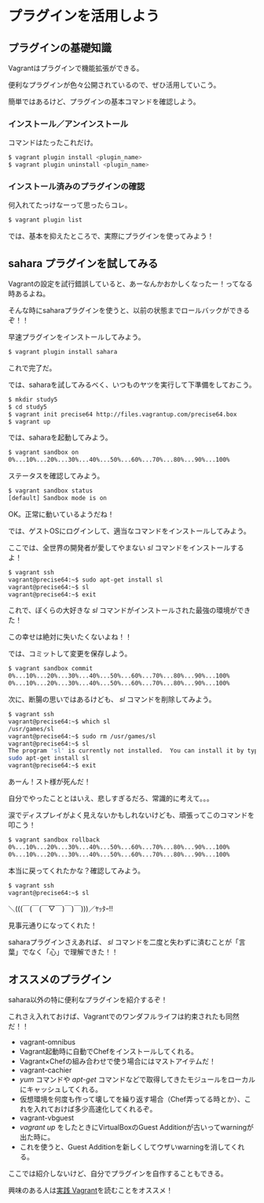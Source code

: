 プラグインを活用しよう
======================

## プラグインの基礎知識

Vagrantはプラグインで機能拡張ができる。

便利なプラグインが色々公開されているので、ぜひ活用していこう。

簡単ではあるけど、プラグインの基本コマンドを確認しよう。


### インストール／アンインストール

コマンドはたったこれだけ。

```bash
$ vagrant plugin install <plugin_name>
$ vagrant plugin uninstall <plugin_name>
```

### インストール済みのプラグインの確認

何入れてたっけなーって思ったらコレ。

```bash
$ vagrant plugin list
```

では、基本を抑えたところで、実際にプラグインを使ってみよう！


## sahara プラグインを試してみる

Vagrantの設定を試行錯誤していると、あーなんかおかしくなったー！ってなる時あるよね。

そんな時にsaharaプラグインを使うと、以前の状態までロールバックができるぞ！！

早速プラグインをインストールしてみよう。

```bash
$ vagrant plugin install sahara
```

これで完了だ。

では、saharaを試してみるべく、いつものヤツを実行して下準備をしておこう。

```bash
$ mkdir study5
$ cd study5
$ vagrant init precise64 http://files.vagrantup.com/precise64.box
$ vagrant up
```

では、saharaを起動してみよう。

```bash
$ vagrant sandbox on
0%...10%...20%...30%...40%...50%...60%...70%...80%...90%...100%
```

ステータスを確認してみよう。

```bash
$ vagrant sandbox status
[default] Sandbox mode is on
```

OK。正常に動いているようだね！

では、ゲストOSにログインして、適当なコマンドをインストールしてみよう。

ここでは、全世界の開発者が愛してやまない *sl* コマンドをインストールするよ！

```bash
$ vagrant ssh
vagrant@precise64:~$ sudo apt-get install sl
vagrant@precise64:~$ sl
vagrant@precise64:~$ exit
```

これで、ぼくらの大好きな *sl* コマンドがインストールされた最強の環境ができた！

この幸せは絶対に失いたくないよね！！

では、コミットして変更を保存しよう。

```bash
$ vagrant sandbox commit
0%...10%...20%...30%...40%...50%...60%...70%...80%...90%...100%
0%...10%...20%...30%...40%...50%...60%...70%...80%...90%...100% 
```

次に、断腸の思いではあるけども、 *sl* コマンドを削除してみよう。

```bash
$ vagrant ssh
vagrant@precise64:~$ which sl
/usr/games/sl
vagrant@precise64:~$ sudo rm /usr/games/sl
vagrant@precise64:~$ sl
The program 'sl' is currently not installed.  You can install it by typing:
sudo apt-get install sl
vagrant@precise64:~$ exit
```

あーん！スト様が死んだ！

自分でやったこととはいえ、悲しすぎるだろ、常識的に考えて。。。

涙でディスプレイがよく見えないかもしれないけども、頑張ってこのコマンドを叩こう！


```bash
$ vagrant sandbox rollback
0%...10%...20%...30%...40%...50%...60%...70%...80%...90%...100%
0%...10%...20%...30%...40%...50%...60%...70%...80%...90%...100%
```

本当に戻ってくれたかな？確認してみよう。

```bash
$ vagrant ssh
vagrant@precise64:~$ sl
```

＼(((￣(￣(￣▽￣)￣)￣)))／ﾔｯﾀｰ!!

見事元通りになってくれた！

saharaプラグインさえあれば、 *sl* コマンドを二度と失わずに済むことが「言葉」でなく「心」で理解できた！！


## オススメのプラグイン

sahara以外の特に便利なプラグインを紹介するぞ！

これさえ入れておけば、Vagrantでのワンダフルライフは約束されたも同然だ！！

* vagrant-omnibus
 * Vagrant起動時に自動でChefをインストールしてくれる。
 * Vagrant×Chefの組み合わせで使う場合にはマストアイテムだ！
* vagrant-cachier
 * *yum* コマンドや *apt-get* コマンドなどで取得してきたモジュールをローカルにキャッシュしてくれる。
 * 仮想環境を何度も作って壊してを繰り返す場合（Chef弄ってる時とか）、これを入れておけば多少高速化してくれるぞ。
* vagrant-vbguest
 * *vagrant up* をしたときにVirtualBoxのGuest Additionが古いってwarningが出た時に。
 * これを使うと、Guest Additionを新しくしてウザいwarningを消してくれる。

ここでは紹介しないけど、自分でプラグインを自作することもできる。

興味のある人は[実践 Vagrant](http://www.oreilly.co.jp/books/9784873116655/)を読むことをオススメ！


